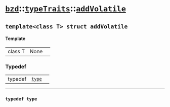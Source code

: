 # [`bzd`](../../../index.md)::[`typeTraits`](../../index.md)::[`addVolatile`](../index.md)

## `template<class T> struct addVolatile`

#### Template
||||
|---:|:---|:---|
|class T|None||
### Typedef
||||
|---:|:---|:---|
|typedef|[`type`](./index.md)||
------
### `typedef type`


